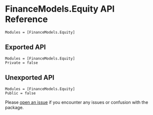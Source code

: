 # FinanceModels.Equity API Reference

```@index
Modules = [FinanceModels.Equity]
```

## Exported API
```@autodocs
Modules = [FinanceModels.Equity]
Private = false
```

## Unexported API
```@autodocs
Modules = [FinanceModels.Equity]
Public = false
```

Please [open an issue](https://github.com/JuliaActuary/FinanceModels.jl/issues) if you encounter any issues or confusion with the package.
